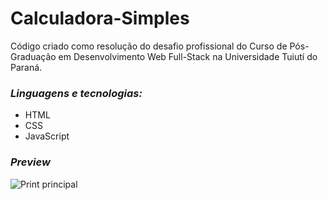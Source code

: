 # Calculadora-Simples
Código criado como resolução do desafio profissional do Curso de Pós-Graduação em Desenvolvimento Web Full-Stack na Universidade Tuiutí do Paraná.

### *Linguagens e tecnologias:* 
  - HTML
  - CSS
  - JavaScript
### *Preview*
![Print principal](https://i.gyazo.com/df66b9e7c41d2b22e462b1568a19be76.png)

  
  
